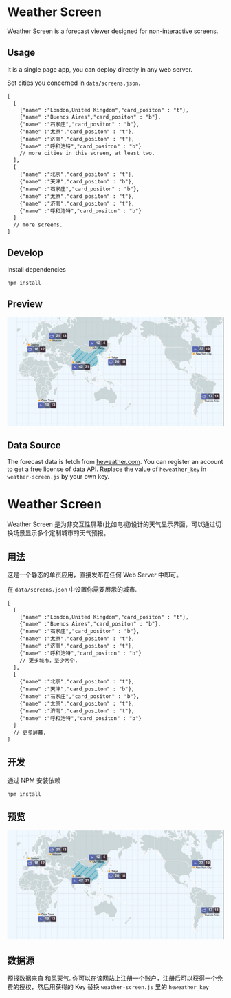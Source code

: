 # Weather Screen

Weather Screen is a forecast viewer designed for non-interactive screens.

## Usage

It is a single page app, you can deploy directly in any web server.

Set cities you concerned in `data/screens.json`.

```
[
  [
    {"name" :"London,United Kingdom","card_positon" : "t"},
    {"name" :"Buenos Aires","card_positon" : "b"},
    {"name" :"石家庄","card_positon" : "b"},
    {"name" :"太原","card_positon" : "t"},
    {"name" :"济南","card_positon" : "t"},
    {"name" :"呼和浩特","card_positon" : "b"}
    // more cities in this screen, at least two.
  ],
  [
    {"name" :"北京","card_positon" : "t"},
    {"name" :"天津","card_positon" : "b"},
    {"name" :"石家庄","card_positon" : "b"},
    {"name" :"太原","card_positon" : "t"},
    {"name" :"济南","card_positon" : "t"},
    {"name" :"呼和浩特","card_positon" : "b"}
  ]
  // more screens.
]
```
## Develop

Install dependencies

```
npm install
```

## Preview

![ScreenShot](/preview.png)

## Data Source

The forecast data is fetch from [heweather.com](http://heweather.com).
You can register an account to get a free license of data API.
Replace the value of `heweather_key` in `weather-screen.js` by your own key.

# Weather Screen

Weather Screen 是为非交互性屏幕(比如电视)设计的天气显示界面，可以通过切换场景显示多个定制城市的天气预报。

## 用法

这是一个静态的单页应用，直接发布在任何 Web Server 中即可。

在 `data/screens.json` 中设置你需要展示的城市.

```
[
  [
    {"name" :"London,United Kingdom","card_positon" : "t"},
    {"name" :"Buenos Aires","card_positon" : "b"},
    {"name" :"石家庄","card_positon" : "b"},
    {"name" :"太原","card_positon" : "t"},
    {"name" :"济南","card_positon" : "t"},
    {"name" :"呼和浩特","card_positon" : "b"}
    // 更多城市，至少两个.
  ],
  [
    {"name" :"北京","card_positon" : "t"},
    {"name" :"天津","card_positon" : "b"},
    {"name" :"石家庄","card_positon" : "b"},
    {"name" :"太原","card_positon" : "t"},
    {"name" :"济南","card_positon" : "t"},
    {"name" :"呼和浩特","card_positon" : "b"}
  ]
  // 更多屏幕.
]
```

## 开发

通过 NPM 安装依赖

```
npm install
```

## 预览

![ScreenShot](/preview.png)

## 数据源

预报数据来自 [和风天气](http://heweather.com).
你可以在该网站上注册一个账户，注册后可以获得一个免费的授权，然后用获得的 Key 替换 `weather-screen.js` 里的 `heweather_key`
